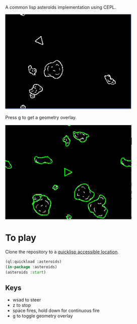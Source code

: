 A common lisp asteroids implementation using CEPL.

<img src="doc/asteroids.PNG" alt="Asteroids screenshot" class="inline"/>

Press g to get a geometry overlay.

<img src="doc/with-geometry.PNG" alt="With geometry" class="inline"/>

# To play

Clone the repository to a [quicklisp accessible location](https://www.quicklisp.org/beta/).

```lisp
(ql:quickload :asteroids)
(in-package :asteroids)
(asteroids :start)
```


## Keys

- wsad to steer
- z to stop
- space fires, hold down for continuous fire
- g to toggle geometry overlay

